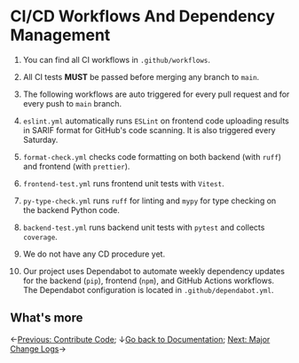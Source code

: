 # CI/CD Workflows And Dependency Management

1. You can find all CI workflows in `.github/workflows`.

2. All CI tests **MUST** be passed before merging any branch to `main`.

3. The following workflows are auto triggered for every pull request and for every push to `main` branch.

4. `eslint.yml` automatically runs `ESLint` on frontend code uploading results in SARIF format for GitHub's code scanning. It is also triggered every Saturday.

5. `format-check.yml` checks code formatting on both backend (with `ruff`) and frontend (with `prettier`).

6. `frontend-test.yml` runs frontend unit tests with `Vitest`.

7. `py-type-check.yml` runs `ruff` for linting and `mypy` for type checking on the backend Python code.

8. `backend-test.yml` runs backend unit tests with `pytest` and collects `coverage`.

9. We do not have any CD procedure yet.

10. Our project uses Dependabot to automate weekly dependency updates for the backend (`pip`), frontend (`npm`), and GitHub Actions workflows. The Dependabot configuration is located in `.github/dependabot.yml`.

## What's more

←[Previous: Contribute Code](contribute-code.md); ↓[Go back to Documentation](./README.md); [Next: Major Change Logs](change-log.md)→
